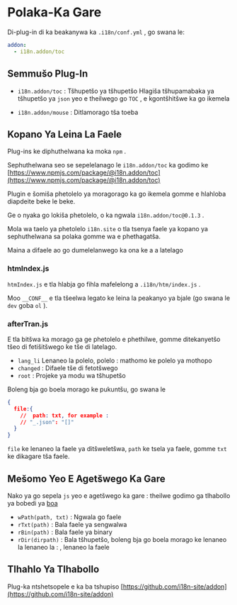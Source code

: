 # Polaka-Ka Gare

Di-plug-in di ka beakanywa ka `.i18n/conf.yml` , go swana le:

```yml
addon:
  - i18n.addon/toc
```

## Semmušo Plug-In

* `i18n.addon/toc` : Tšhupetšo ya tšhupetšo
  Hlagiša tšhupamabaka ya tšhupetšo ya `json` yeo e theilwego go `TOC` , e kgontšhitšwe ka go ikemela

* `i18n.addon/mouse` : Ditlamorago tša toeba

## Kopano Ya Leina La Faele

Plug-ins ke diphuthelwana ka moka `npm` .

Sephuthelwana seo se sepelelanago le `i18n.addon/toc` ka godimo ke [https://www.npmjs.com/package/@i18n.addon/toc](https://www.npmjs.com/package/@i18n.addon/toc)

Plugin e šomiša phetolelo ya moragorago ka go ikemela gomme e hlahloba diapdeite beke le beke.

Ge o nyaka go lokiša phetolelo, o ka ngwala `i18n.addon/toc@0.1.3` .

Mola wa taelo ya phetolelo `i18n.site` o tla tsenya faele ya kopano ya sephuthelwana sa polaka gomme wa e phethagatša.

Maina a difaele ao go dumelelanwego ka ona ke a a latelago

### htmIndex.js

`htmIndex.js` e tla hlabja go fihla mafelelong a `.i18n/htm/index.js` .

Moo `__CONF__` e tla tšeelwa legato ke leina la peakanyo ya bjale (go swana le `dev` goba `ol` ).

### afterTran.js

E tla bitšwa ka morago ga ge phetolelo e phethilwe, gomme ditekanyetšo tšeo di fetišitšwego ke tše di latelago.

* `lang_li` Lenaneo la polelo, polelo : mathomo ke polelo ya mothopo
* `changed` : Difaele tše di fetotšwego
* `root` : Projeke ya modu wa tšhupetšo

Boleng bja go boela morago ke pukuntšu, go swana le

```json
{
  file:{
    //  path: txt, for example :
    // "_.json": "[]"
  }
}
```

`file` ke lenaneo la faele ya ditšweletšwa, `path` ke tsela ya faele, gomme `txt` ke dikagare tša faele.

## Mešomo Yeo E Agetšwego Ka Gare

Nako ya go sepela `js` yeo e agetšwego ka gare : theilwe godimo ga tlhabollo ya bobedi ya [boa](https://github.com/boa-dev/boa)

* `wPath(path, txt)` : Ngwala go faele
* `rTxt(path)` : Bala faele ya sengwalwa
* `rBin(path)` : Bala faele ya binary
* `rDir(dirpath)` : Bala tšhupetšo, boleng bja go boela morago ke lenaneo la lenaneo la : , lenaneo la faele

## Tlhahlo Ya Tlhabollo

Plug-ka ntshetsopele e ka ba tshupiso [https://github.com/i18n-site/addon](https://github.com/i18n-site/addon)